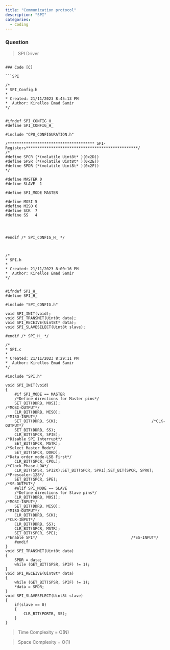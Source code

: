 ```yaml
---
title: "Communication protocol"
description: "SPI"
categories:
  - Coding
---
```


### Question

> SPI Driver
```

### Code [C]

```SPI

/*
* SPI_Config.h
*
* Created: 21/11/2023 8:45:13 PM
*  Author: Kirellos Emad Samir
*/


#ifndef SPI_CONFIG_H_
#define SPI_CONFIG_H_

#include "CPU_CONFIGURATION.h"

/************************************** SPI-Registers*************************************************/
/*
#define SPCR (*(volatile Uint8t* )(0x2D))
#define SPSR (*(volatile Uint8t* )(0x2E))
#define SPDR (*(volatile Uint8t* )(0x2F))
*/

#define MASTER 0
#define SLAVE  1

#define SPI_MODE MASTER

#define MOSI 5
#define MISO 6
#define SCK  7
#define SS   4




#endif /* SPI_CONFIG_H_ */



/*
* SPI.h
*
* Created: 21/11/2023 8:00:16 PM
*  Author: Kirellos Emad Samir
*/


#ifndef SPI_H_
#define SPI_H_

#include "SPI_CONFIG.h"

void SPI_INIT(void);
void SPI_TRANSMIT(Uint8t data);
void SPI_RECEIVE(Uint8t* data);
void SPI_SLAVESELECT(Uint8t slave);

#endif /* SPI_H_ */

/*
* SPI.c
*
* Created: 21/11/2023 8:29:11 PM
*  Author: Kirellos Emad Samir
*/

#include "SPI.h"

void SPI_INIT(void)
{
	#if SPI_MODE == MASTER
	/*Define directions for Master pins*/
	SET_BIT(DDRB, MOSI);                                          /*MOSI-OUTPUT*/
	CLR_BIT(DDRB, MISO);                                           /*MISO-INPUT*/
	SET_BIT(DDRB, SCK);                                         /*CLK-OUTPUT*/
	SET_BIT(DDRB, SS);
	CLR_BIT(SPCR, SPIE);                                          /*Disable SPI Interrupt*/
	SET_BIT(SPCR, MSTR);                                          /*Select Master Mode*/
	SET_BIT(SPCR, DORD);                                          /*Data order mode-LSB First*/
	CLR_BIT(SPCR, CPOL);                                          /*Clock Phase-LOW*/
	CLR_BIT(SPSR, SPI2X);SET_BIT(SPCR, SPR1);SET_BIT(SPCR, SPR0); /*Prescaler-128*/
	SET_BIT(SPCR, SPE);                                             /*SS-OUTPUT*/
	#elif SPI_MODE == SLAVE
	/*Define directions for Slave pins*/
	CLR_BIT(DDRB, MOSI);                                          /*MOSI-INPUT*/
	SET_BIT(DDRB, MISO);                                           /*MISO-OUTPUT*/
	CLR_BIT(DDRB, SCK);                                            /*CLK-INPUT*/
	CLR_BIT(DDRB, SS);
	CLR_BIT(SPCR, MSTR);
	SET_BIT(SPCR, SPE);                                           /*Enable SPI*/                                         /*SS-INPUT*/
	#endif
}
void SPI_TRANSMIT(Uint8t data)
{
	SPDR = data;
	while (GET_BIT(SPSR, SPIF) != 1);
}
void SPI_RECEIVE(Uint8t* data)
{
	while (GET_BIT(SPSR, SPIF) != 1);
	*data = SPDR;
}
void SPI_SLAVESELECT(Uint8t slave)
{
	if(slave == 0)
	{
		CLR_BIT(PORTB, SS);
	}
}

```

> Time Complexity = O(N)

> Space Complexity = O(1)
